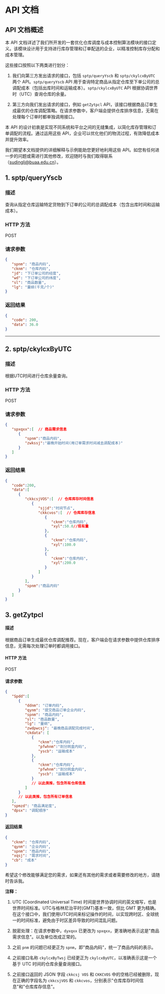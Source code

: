# API 文档

## API 文档概述

本 API 文档详述了我们所开发的一套优化仓库调度与成本控制算法模块的接口定义。该模块设计用于支持进行库存管理和订单配送的企业，以精准控制库存分配和成本管理。

这些接口按照以下两类进行划分：

1. 我们向第三方发出请求的接口，包括 `sptp/queryYscb` 和 `sptp/ckylcxByUTC` 两个 API。`sptp/queryYscb` API 用于查询特定商品从指定仓库至下单公司的总调配成本（包括出库时间和运输成本）。`sptp/ckylcxByUTC` API 根据协调世界时（UTC）查询仓库的余量。

2. 第三方向我们发出请求的接口，例如 `getZytpcl` API，该接口根据商品订单生成最优的仓库调配策略。在请求参数中，客户端会提供仓库排序信息，无需在处理每个订单时都单独调用接口。

本 API 的设计初衷是实现不同系统和平台之间的无缝集成，以简化库存管理和订单调配的流程。通过运用这些 API，企业可以优化他们的物流过程，有效降低成本并提升效率。

我们期望本文档提供的详细解释与示例能助您更好地利用这些 API。如您有任何进一步的问题或需进行其他修改，欢迎随时与我们取得联系（sudingli@buaa.edu.cn）。 

## 1. sptp/queryYscb

### 描述

查询从指定仓库运输特定货物到下订单的公司的总调配成本（包含出库时间和运输成本）。

### HTTP 方法

POST

### 请求参数

```json
{
   "spnm": "商品内码", 
   "cknm": "仓库内码",
   "jd": "下订单公司的经度", 
   "wd": "下订单公司的纬度",
   "sl": "商品数量", 
   "lg": "量纲(千克/个)"
}
```

### 返回结果

```json
{
   "code": 200,
   "data": 36.0
}
```

--- 

## 2. sptp/ckylcxByUTC

### 描述

根据UTC时间进行仓库余量查询。

### HTTP 方法

POST

### 请求参数

```json
{
   "spxqxx":[  // 商品需求信息
      {
         "spnm":"商品内码",
         "zwkssj":"最晚开始时间(用订单需求时间减去调配成本)"
      }
   ]
}
```

### 返回结果

```json
{
   "code":200,
   "data":[
      {
         "ckkcsjVOS":[  // 仓库库存时间信息
            {
               "sjjd":"时间节点",
               "ckkcvos":[  // 仓库库存信息
                  {
                     "cknm":"仓库内码",
                     "xyl":50.0//现有量
                  },
                  {
                     "cknm":"仓库内码",
                     "xyl":100.0
                  },
                  {
                     "cknm":"仓库内码",
                     "xyl":200.0
                  }
               ]
            }
         ],
         "spnm":"商品内码"
      }
   ]
}
```

## 3. getZytpcl

#### 描述

根据商品订单生成最优仓库调配推荐。现在，客户端会在请求参数中提供仓库排序信息，无需每次处理订单时都调用接口。

#### HTTP 方法

POST

#### 请求参数

```json
{
   "Spdd":[
      {
         "ddnm": "订单内码",
         "qynm": "提交商品订单企业内码",
         "spnm": "商品内码",
         "sl": "商品数量",
         "lg": "量纲",
         "zwdpwcsj": "最晚商品调配完成时间",
         "ckdata": [
            {
               "cknm":"仓库内码",
               "pfwhnm":"剖分网盒内码",
               "yscb": "运输成本"
            },
            {
               "cknm":"仓库内码",
               "pfwhnm":"剖分网盒内码",
               "yscb": "运输成本"
            }
            // 以此类推，包含所有仓库信息
         ]
      }
      // 以此类推，包含所有订单信息
   ],
   "spmzd": "商品满足度", 
   "dpsx": "调配顺序"
}
```

#### 返回结果

```json
{
   "cknm": "仓库内码",
   "qynm": "企业内码",
   "spnm": "商品内码",
   "xqsj": "需求时间",
   "cb": "成本"
}
```

希望这个修改能够满足您的需求，如果还有其他的需求或者需要修改的地方，请随时告诉我。

**注释：**

1. UTC (Coordinated Universal Time) 时间是世界协调时间的英文缩写，也是世界时间标准。UTC与格林尼治平时(GMT)基本一致，但比 GMT 更为精确。在这个接口中，我们使用UTC时间来标记操作的时间，以实现跨时区、全球统一的时间标准，避免由于时区差异导致的时间混乱问题。

2. 脱密处理：在请求参数中，`dyxqxx` 已更改为 `spxqxx`，更准确地表示这是"商品需求信息"。以及单位改成正常的。

3. 之前 `pnm` 的问题已经更正为 `spnm`，即"商品内码"，统一了商品内码的表示。

4. 之前接口名称 `ckylcxByTwsj` 已经更正为 `ckylcxByUTC`，以准确表示这是一个基于 UTC 时间的仓库余量查询接口。

5. 之前接口返回的 JSON 字段 `ckkcsj VOS` 和 `CKKCVOS` 中的空格已经被删除，现在正确的字段名为 `ckkcsjVOS` 和 `ckkcvos`，分别表示"仓库库存时间信息"和"仓库库存信息"。
